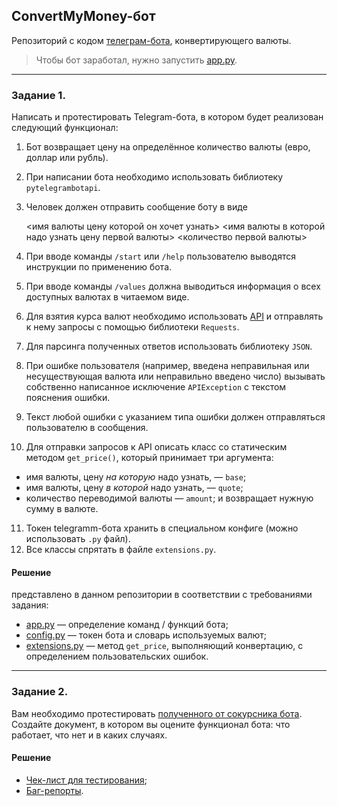 ## ConvertMyMoney-бот
Репозиторий с кодом [телеграм-бота](https://t.me/lessehen_cmm_bot), конвертирующего валюты.
> Чтобы бот заработал, нужно запустить [app.py](app.py).
---
### Задание 1.
Написать и протестировать Telegram-бота, в котором будет реализован следующий функционал:
1. Бот возвращает цену на определённое количество валюты (евро, доллар или рубль).
2. При написании бота необходимо использовать библиотеку `pytelegrambotapi`.
3. Человек должен отправить сообщение боту в виде 

    <имя валюты цену которой он хочет узнать> <имя валюты в которой надо узнать цену первой валюты> <количество первой валюты>
    
4. При вводе команды `/start` или `/help` пользователю выводятся инструкции по применению бота.
5. При вводе команды `/values` должна выводиться информация о всех доступных валютах в читаемом виде.
6. Для взятия курса валют необходимо использовать [API](https://www.cryptocompare.com/) и отправлять к нему запросы с помощью библиотеки `Requests`.
7. Для парсинга полученных ответов использовать библиотеку `JSON`.
8. При ошибке пользователя (например, введена неправильная или несуществующая валюта или неправильно введено число) вызывать собственно написанное исключение `APIException` с текстом пояснения ошибки.
9. Текст любой ошибки с указанием типа ошибки должен отправляться пользователю в сообщения.
10. Для отправки запросов к API описать класс со статическим методом `get_price()`, который принимает три аргумента: 
* имя валюты, цену *на которую* надо узнать, — `base`; 
* имя валюты, цену *в которой* надо узнать, — `quote`;
* количество переводимой валюты — `amount`;
  и возвращает нужную сумму в валюте.
11. Токен telegramm-бота хранить в специальном конфиге (можно использовать `.py` файл).
12. Все классы спрятать в файле `extensions.py`.

#### Решение
представлено в данном репозитории в соответствии с требованиями задания:
* [app.py](app.py) — определение команд / функций бота;
* [config.py](config.py) — токен бота и словарь используемых валют;
* [extensions.py](extensions.py) — метод `get_price`, выполняющий конвертацию, с определением пользовательских ошибок.

---
### Задание 2.
Вам необходимо протестировать [полученного от сокурсника бота](https://github.com/fedorburyakov/QAP_bot).</br>
Создайте документ, в котором вы оцените функционал бота: что работает, что нет и в каких случаях.

#### Решение
* [Чек-лист для тестирования](https://docs.google.com/spreadsheets/d/1MCf8oa6CqCFy_CELp0CqbEEwIIxYq3HUfoLUaFGdSBQ/edit#gid=980090331&range=A1:B1);
* [Баг-репорты](https://docs.google.com/spreadsheets/d/1MCf8oa6CqCFy_CELp0CqbEEwIIxYq3HUfoLUaFGdSBQ/edit#gid=2140391695&range=A1).
